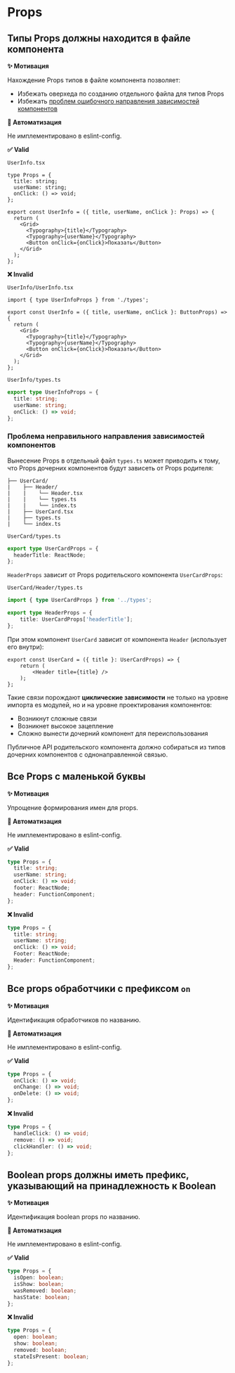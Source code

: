 # Props

## Типы Props должны находится в файле компонента

**✨ Мотивация**

Нахождение Props типов в файле компонента позволяет:
- Избежать оверхеда по созданию отдельного файла для типов Props
- Избежать [проблем ошибочного направления зависимостей компонентов](#проблема-неправильного-направления-зависимостей)

**🤖 Автоматизация**

Не имплементировано в eslint-config.

**✅ Valid**

```UserInfo.tsx```
```tsx
type Props = {
  title: string;
  userName: string;
  onClick: () => void;
};

export const UserInfo = ({ title, userName, onClick }: Props) => {
  return (
    <Grid>
      <Typography>{title}</Typography>
      <Typography>{userName}</Typography>
      <Button onClick={onClick}>Показать</Button>
    </Grid>
  );
};
```

**❌ Invalid**

```UserInfo/UserInfo.tsx```
```tsx
import { type UserInfoProps } from './types';

export const UserInfo = ({ title, userName, onClick }: ButtonProps) => {
  return (
    <Grid>
      <Typography>{title}</Typography>
      <Typography>{userName}</Typography>
      <Button onClick={onClick}>Показать</Button>
    </Grid>
  );
};
```

```UserInfo/types.ts```
```ts
export type UserInfoProps = {
  title: string;
  userName: string;
  onClick: () => void;
};
```

### Проблема неправильного направления зависимостей компонентов

Вынесение Props в отдельный файл ```types.ts``` может приводить к тому, что Props дочерних компонентов будут зависеть от Props родителя:

```
├── UserCard/
|    ├── Header/ 
|    |    └── Header.tsx
|    |    └── types.ts
|    |    └── index.ts
|    ├── UserCard.tsx
|    ├── types.ts
|    └── index.ts
```

```UserCard/types.ts```
```ts
export type UserCardProps = {
  headerTitle: ReactNode;
};
```

```HeaderProps``` зависит от Props родительского компонента ```UserCardProps```:

```UserCard/Header/types.ts```
```ts
import { type UserCardProps } from '../types';

export type HeaderProps = {
    title: UserCardProps['headerTitle'];
};
```

При этом компонент ```UserCard``` зависит от компонента ```Header``` (использует его внутри):
```tsx
export const UserCard = ({ title }: UserCardProps) => {
    return (
        <Header title={title} />
    );
};
```

Такие связи порождают **циклические зависимости** не только на уровне импорта es модулей, но и на уровне проектирования компонентов:
- Возникнут сложные связи
- Возникнет высокое зацепление
- Сложно вынести дочерний компонент для переиспользования

Публичное API родительского компонента должно собираться из типов дочерних компонентов с однонаправленной связью.

## Все Props с маленькой буквы

**✨ Мотивация**

Упрощение формирования имен для props.

**🤖 Автоматизация**

Не имплементировано в eslint-config.

**✅ Valid**

```ts
type Props = {
  title: string;
  userName: string;
  onClick: () => void;
  footer: ReactNode;
  header: FunctionComponent;
};
```

**❌ Invalid**

```ts
type Props = {
  title: string;
  userName: string;
  onClick: () => void;
  Footer: ReactNode;
  Header: FunctionComponent;
};
```

## Все props обработчики с префиксом ```on```

**✨ Мотивация**

Идентификация обработчиков по названию.

**🤖 Автоматизация**

Не имплементировано в eslint-config.

**✅ Valid**

```ts
type Props = {
  onClick: () => void;
  onChange: () => void;
  onDelete: () => void;
};
```

**❌ Invalid**

```ts
type Props = {
  handleClick: () => void;
  remove: () => void;
  clickHandler: () => void;
};
```

## Boolean props должны иметь префикс, указывающий на принадлежность к Boolean

**✨ Мотивация**

Идентификация boolean props по названию.

**🤖 Автоматизация**

Не имплементировано в eslint-config.

**✅ Valid**

```ts
type Props = {
  isOpen: boolean;
  isShow: boolean;
  wasRemoved: boolean;
  hasState: boolean;
};
```

**❌ Invalid**

```ts
type Props = {
  open: boolean;
  show: boolean;
  removed: boolean;
  stateIsPresent: boolean;
};
```
